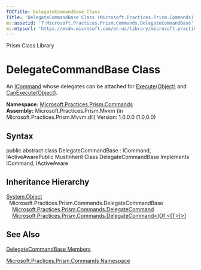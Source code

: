 ```yaml
---
TOCTitle: DelegateCommandBase Class
Title: 'DelegateCommandBase Class (Microsoft.Practices.Prism.Commands)'
ms:assetid: 'T:Microsoft.Practices.Prism.Commands.DelegateCommandBase'
ms:mtpsurl: 'https://msdn.microsoft.com/en-us/library/microsoft.practices.prism.commands.delegatecommandbase(v=pandp.50)'
---
```


Prism Class Library

DelegateCommandBase Class
=========================

An [ICommand](http://msdn.microsoft.com/en-us/library/ms616869) whose delegates can be attached for [Execute(Object)](https://msdn.microsoft.com/library/microsoft.practices.prism.commands.delegatecommandbase.execute(system.object)) and [CanExecute(Object)](https://msdn.microsoft.com/library/microsoft.practices.prism.commands.delegatecommandbase.canexecute(system.object)).

**Namespace:** [Microsoft.Practices.Prism.Commands](https://msdn.microsoft.com/library/microsoft.practices.prism.commands)
**Assembly:** Microsoft.Practices.Prism.Mvvm (in Microsoft.Practices.Prism.Mvvm.dll) Version: 1.0.0.0 (1.0.0.0)

## Syntax


public abstract class DelegateCommandBase : ICommand, IActiveAwarePublic MustInherit Class DelegateCommandBase Implements ICommand, IActiveAware

Inheritance Hierarchy
---------------------

<span id="familyToggle"></span>[System.Object](http://msdn.microsoft.com/en-us/library/e5kfa45b)
  Microsoft.Practices.Prism.Commands.DelegateCommandBase
    [Microsoft.Practices.Prism.Commands.DelegateCommand](https://msdn.microsoft.com/library/microsoft.practices.prism.commands.delegatecommand)
    [Microsoft.Practices.Prism.Commands.DelegateCommand&lt;(Of &lt;(T&gt;)&gt;)](https://msdn.microsoft.com/library/microsoft.practices.prism.commands.delegatecommand%601)

See Also
--------


[DelegateCommandBase Members](https://msdn.microsoft.com/allmembers.t:microsoft.practices.prism.commands.delegatecommandbase)

[Microsoft.Practices.Prism.Commands Namespace](https://msdn.microsoft.com/library/microsoft.practices.prism.commands)
